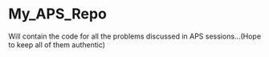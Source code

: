 # My_APS_Repo
Will contain the code for all the problems discussed in APS sessions...(Hope to keep all of them authentic)
